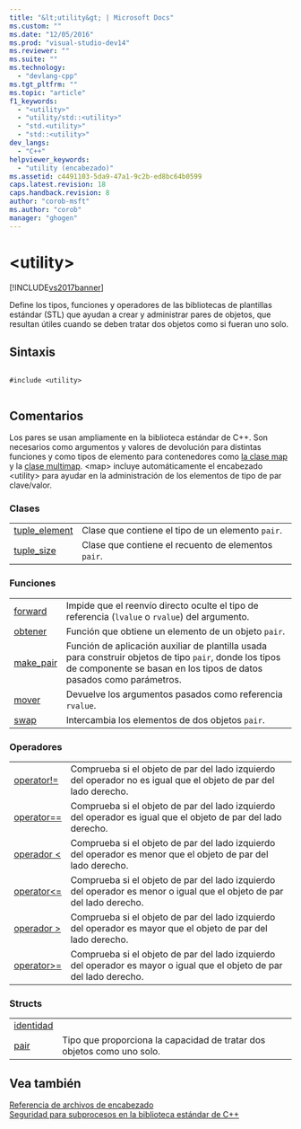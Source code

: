 ```yaml
---
title: "&lt;utility&gt; | Microsoft Docs"
ms.custom: ""
ms.date: "12/05/2016"
ms.prod: "visual-studio-dev14"
ms.reviewer: ""
ms.suite: ""
ms.technology: 
  - "devlang-cpp"
ms.tgt_pltfrm: ""
ms.topic: "article"
f1_keywords: 
  - "<utility>"
  - "utility/std::<utility>"
  - "std.<utility>"
  - "std::<utility>"
dev_langs: 
  - "C++"
helpviewer_keywords: 
  - "utility (encabezado)"
ms.assetid: c4491103-5da9-47a1-9c2b-ed8bc64b0599
caps.latest.revision: 18
caps.handback.revision: 8
author: "corob-msft"
ms.author: "corob"
manager: "ghogen"
---
```

# &lt;utility&gt;
[!INCLUDE[vs2017banner](../assembler/inline/includes/vs2017banner.md)]

Define los tipos, funciones y operadores de las bibliotecas de plantillas estándar \(STL\) que ayudan a crear y administrar pares de objetos, que resultan útiles cuando se deben tratar dos objetos como si fueran uno solo.  
  
## Sintaxis  
  
```  
  
#include <utility>  
  
```  
  
## Comentarios  
 Los pares se usan ampliamente en la biblioteca estándar de C\+\+.  Son necesarios como argumentos y valores de devolución para distintas funciones y como tipos de elemento para contenedores como [la clase map](../standard-library/map-class.md) y la [clase multimap](../standard-library/multimap-class.md).  \<map\> incluye automáticamente el encabezado \<utility\> para ayudar en la administración de los elementos de tipo de par clave\/valor.  
  
### Clases  
  
|||  
|-|-|  
|[tuple\_element](../standard-library/tuple-element-class-utility.md)|Clase que contiene el tipo de un elemento `pair`.|  
|[tuple\_size](../standard-library/tuple-size-class-utility.md)|Clase que contiene el recuento de elementos `pair`.|  
  
### Funciones  
  
|||  
|-|-|  
|[forward](../Topic/forward.md)|Impide que el reenvío directo oculte el tipo de referencia \(`lvalue` o `rvalue`\) del argumento.|  
|[obtener](../Topic/get%20Function%20%3Cutility%3E.md)|Función que obtiene un elemento de un objeto `pair`.|  
|[make\_pair](../Topic/make_pair.md)|Función de aplicación auxiliar de plantilla usada para construir objetos de tipo `pair`, donde los tipos de componente se basan en los tipos de datos pasados como parámetros.|  
|[mover](../Topic/move.md)|Devuelve los argumentos pasados como referencia `rvalue`.|  
|[swap](../Topic/swap%20\(%3Cutility%3E\).md)|Intercambia los elementos de dos objetos `pair`.|  
  
### Operadores  
  
|||  
|-|-|  
|[operator\!\=](../Topic/operator!=%20\(%3Cutility%3E\).md)|Comprueba si el objeto de par del lado izquierdo del operador no es igual que el objeto de par del lado derecho.|  
|[operator\=\=](../Topic/operator==%20\(%3Cutility%3E\).md)|Comprueba si el objeto de par del lado izquierdo del operador es igual que el objeto de par del lado derecho.|  
|[operador \<](../Topic/operator%3C%20\(%3Cutility%3E\).md)|Comprueba si el objeto de par del lado izquierdo del operador es menor que el objeto de par del lado derecho.|  
|[operator\<\=](../Topic/operator%3C=%20\(%3Cutility%3E\).md)|Comprueba si el objeto de par del lado izquierdo del operador es menor o igual que el objeto de par del lado derecho.|  
|[operador \>](../Topic/operator%3E%20\(%3Cutility%3E\).md)|Comprueba si el objeto de par del lado izquierdo del operador es mayor que el objeto de par del lado derecho.|  
|[operator\>\=](../Topic/operator%3E=%20\(%3Cutility%3E\).md)|Comprueba si el objeto de par del lado izquierdo del operador es mayor o igual que el objeto de par del lado derecho.|  
  
### Structs  
  
|||  
|-|-|  
|[identidad](../standard-library/identity-structure.md)||  
|[pair](../standard-library/pair-structure.md)|Tipo que proporciona la capacidad de tratar dos objetos como uno solo.|  
  
## Vea también  
 [Referencia de archivos de encabezado](../standard-library/cpp-standard-library-header-files.md)   
 [Seguridad para subprocesos en la biblioteca estándar de C\+\+](../standard-library/thread-safety-in-the-cpp-standard-library.md)